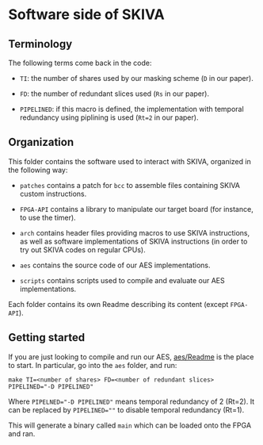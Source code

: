 Software side of SKIVA
===

## Terminology

The following terms come back in the code:

 - `TI`: the number of shares used by our masking scheme (`D` in our
   paper).
   
 - `FD`: the number of redundant slices used (`Rs` in our paper).
 
 - `PIPELINED`: if this macro is defined, the implementation with
   temporal redundancy using piplining is used (`Rt=2` in our paper).

## Organization

This folder contains the software used to interact with SKIVA,
organized in the following way:

 - `patches` contains a patch for `bcc` to assemble files containing
   SKIVA custom instructions.
   
 - `FPGA-API` contains a library to manipulate our target board (for
   instance, to use the timer).

 - `arch` contains header files providing macros to use SKIVA
   instructions, as well as software implementations of SKIVA
   instructions (in order to try out SKIVA codes on regular CPUs).
   
 - `aes` contains the source code of our AES implementations.
 
 - `scripts` contains scripts used to compile and evaluate our AES
   implementations.


Each folder contains its own Readme describing its content (except
`FPGA-API`). 


## Getting started

If you are just looking to compile and run our AES,
[aes/Readme](aes/Readme.md) is the place to start. In particular, go
into the `aes` folder, and run:

    make TI=<number of shares> FD=<number of redundant slices> PIPELINED="-D PIPELINED"
    
Where `PIPELNED="-D PIPELINED"` means temporal redundancy of 2
(Rt=2). It can be replaced by `PIPELINED=""` to disable temporal
redundancy (Rt=1). 

This will generate a binary called `main` which can be loaded onto the
FPGA and ran.
